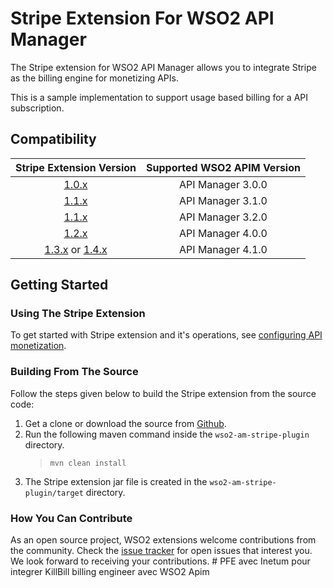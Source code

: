 # Stripe Extension For WSO2 API Manager

The Stripe extension for WSO2 API Manager allows you to integrate Stripe as the billing engine for monetizing APIs.

This is a sample implementation to support usage based billing for a API subscription.

## Compatibility

|                                                                    Stripe Extension Version                                                                    | Supported WSO2 APIM Version |
|:--------------------------------------------------------------------------------------------------------------------------------------------------------------:| :---------------:|
|                                         [1.0.x](https://github.com/wso2-extensions/wso2-am-stripe-plugin/tree/v1.0.0)                                          | API Manager 3.0.0 
|                                         [1.1.x](https://github.com/wso2-extensions/wso2-am-stripe-plugin/tree/v1.1.1)                                          | API Manager 3.1.0
|                                         [1.1.x](https://github.com/wso2-extensions/wso2-am-stripe-plugin/tree/v1.1.2)                                          | API Manager 3.2.0
|                                         [1.2.x](https://github.com/wso2-extensions/wso2-am-stripe-plugin/tree/v1.2.0)                                          | API Manager 4.0.0
| [1.3.x](https://github.com/wso2-extensions/wso2-am-stripe-plugin/tree/v1.3.0) or [1.4.x](https://github.com/wso2-extensions/wso2-am-stripe-plugin/tree/v1.4.0) | API Manager 4.1.0  


## Getting Started

### Using The Stripe Extension

To get started with Stripe extension and it's operations, see [configuring API monetization](https://apim.docs.wso2.com/en/next/Learn/APIMonetization/monetizing-an-api/).

### Building From The Source

Follow the steps given below to build the Stripe extension from the source code:

1. Get a clone or download the source from [Github](https://github.com/wso2-extensions/wso2-am-stripe-plugin).
2. Run the following maven command inside the `wso2-am-stripe-plugin` directory.
    >`mvn clean install`
3. The Stripe extension jar file is created in the `wso2-am-stripe-plugin/target` directory.

### How You Can Contribute

As an open source project, WSO2 extensions welcome contributions from the community.
Check the [issue tracker](https://github.com/wso2-extensions/wso2-am-stripe-plugin/issues) for open issues that interest you. We look forward to receiving your contributions.
#   P F E   a v e c   I n e t u m   p o u r   i n t e g r e r   K i l l B i l l   b i l l i n g   e n g i n e e r   a v e c   W S O 2   A p i m  
 